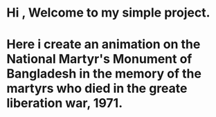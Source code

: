 # Hi , Welcome to my simple project.

# Here i create an animation on the National Martyr's Monument of Bangladesh in the memory of the martyrs who died in the greate liberation war, 1971.
